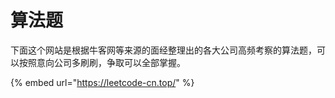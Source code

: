 # 算法题

下面这个网站是根据牛客网等来源的面经整理出的各大公司高频考察的算法题，可以按照意向公司多刷刷，争取可以全部掌握。

{% embed url="https://leetcode-cn.top/" %}



